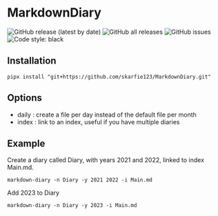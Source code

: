 # MarkdownDiary

![GitHub release (latest by date)](https://img.shields.io/github/v/release/skarfie123/MarkdownDiary)
![GitHub all releases](https://img.shields.io/github/downloads/skarfie123/MarkdownDiary/total)
![GitHub issues](https://img.shields.io/github/issues/skarfie123/MarkdownDiary)
![Code style: black](https://img.shields.io/badge/code%20style-black-000000.svg)

## Installation

`pipx install "git+https://github.com/skarfie123/MarkdownDiary.git"`

## Options

- daily : create a file per day instead of the default file per month
- index : link to an index, useful if you have multiple diaries

## Example

Create a diary called Diary, with years 2021 and 2022, linked to index Main.md.

`markdown-diary -n Diary -y 2021 2022 -i Main.md`

Add 2023 to Diary

`markdown-diary -n Diary -y 2023 -i Main.md`
